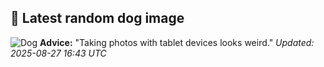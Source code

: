 ## 🐶 Latest random dog image
![Dog](https://images.dog.ceo/breeds/springer-english/n02102040_661.jpg)
**Advice:** "Taking photos with tablet devices looks weird."
*Updated: 2025-08-27 16:43 UTC*
